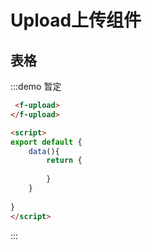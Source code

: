 # Upload上传组件


## 表格
:::demo 暂定
```html
 <f-upload>
</f-upload>

<script>
export default {
    data(){
        return {
         
        }
    }
 
}
</script>

```
:::
